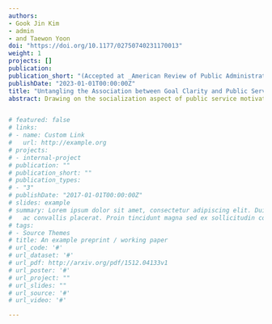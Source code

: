 ```yaml
---
authors:
- Gook Jin Kim
- admin
- and Taewon Yoon
doi: "https://doi.org/10.1177/02750740231170013"
weight: 1
projects: []
publication: 
publication_short: "(Accepted at _American Review of Public Administration_)"
publishDate: "2023-01-01T00:00:00Z"
title: "Untangling the Association between Goal Clarity and Public Service Motivation with the Moderating Role of Value Congruence"
abstract: Drawing on the socialization aspect of public service motivation (PSM) and the internalization process of organizational values, this study empirically tests the argument that goal clarity leads to higher PSM, with a specific focus on the moderating role of value congruence between them. Using data from 4,133 Korean public employees in the 2021 Public Employee Perception Survey, the current study finds that individuals' perception of goal clarity generally has a positive relationship with their PSM, especially among those who have high individual-organization value congruence. We also discovered that certain matched levels of both goal clarity and value congruence are crucial for the positive relationship between clear goal perception and PSM to exist. This study concludes that the relationship between goal clarity and PSM is not straightforward, but instead follows a U-shaped pattern, characterized by a decrease followed by an increase. This implies that perceiving clearer goals may have a demotivating effect on some employees; those with relatively low levels of goal clarity and, therefore, low goal congruence (i.e., lack of internalization of clear organizational goals) would instead be demotivated as they perceive clearer goals. 


# featured: false
# links:
# - name: Custom Link
#   url: http://example.org
# projects:
# - internal-project
# publication: ""
# publication_short: ""
# publication_types:
# - "3"
# publishDate: "2017-01-01T00:00:00Z"
# slides: example
# summary: Lorem ipsum dolor sit amet, consectetur adipiscing elit. Duis posuere tellus
#   ac convallis placerat. Proin tincidunt magna sed ex sollicitudin condimentum.
# tags:
# - Source Themes
# title: An example preprint / working paper
# url_code: '#'
# url_dataset: '#'
# url_pdf: http://arxiv.org/pdf/1512.04133v1
# url_poster: '#'
# url_project: ""
# url_slides: ""
# url_source: '#'
# url_video: '#'

---
```


